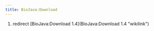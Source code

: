 ```yaml
---
title: BioJava:Download
---
```


1.  redirect [BioJava:Download 1.4](BioJava:Download 1.4 "wikilink")

